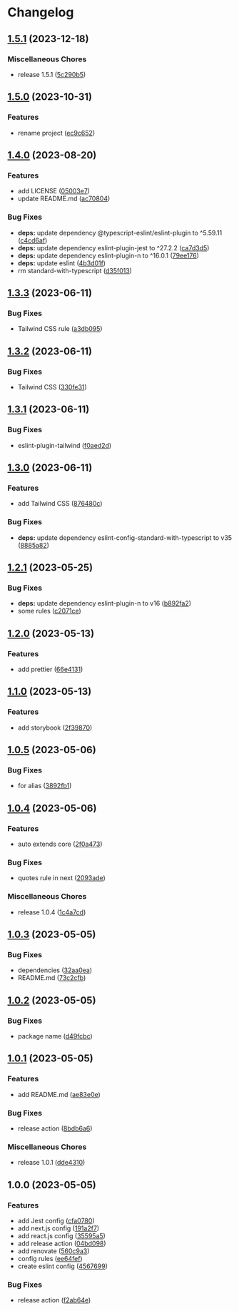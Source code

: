 # Changelog

## [1.5.1](https://github.com/shiron-dev/eslint-config/compare/v1.5.0...v1.5.1) (2023-12-18)


### Miscellaneous Chores

* release 1.5.1 ([5c290b5](https://github.com/shiron-dev/eslint-config/commit/5c290b55790f18955178515a665f2b07c05c0c8e))

## [1.5.0](https://github.com/shiron-dev/eslint-config/compare/v1.4.0...v1.5.0) (2023-10-31)


### Features

* rename project ([ec9c652](https://github.com/shiron-dev/eslint-config/commit/ec9c652804fa3ac5f7d1c831da70c7c93b3e65fe))

## [1.4.0](https://github.com/shiron-dev/eslint-config/compare/v1.3.3...v1.4.0) (2023-08-20)


### Features

* add LICENSE ([05003e7](https://github.com/shiron-dev/eslint-config/commit/05003e74ccb7bdaf53b1b401d5ccb75a3b8933bb))
* update README.md ([ac70804](https://github.com/shiron-dev/eslint-config/commit/ac708044f652748a2f329b0f2637147ff1e90297))


### Bug Fixes

* **deps:** update dependency @typescript-eslint/eslint-plugin to ^5.59.11 ([c4cd6af](https://github.com/shiron-dev/eslint-config/commit/c4cd6afcf15f6e973c1d7d40bb49ecf4f6e60e81))
* **deps:** update dependency eslint-plugin-jest to ^27.2.2 ([ca7d3d5](https://github.com/shiron-dev/eslint-config/commit/ca7d3d5aa5ff98591638c3b5ae7fed3f9ba76eff))
* **deps:** update dependency eslint-plugin-n to ^16.0.1 ([79ee176](https://github.com/shiron-dev/eslint-config/commit/79ee176c9acfb74db969e8a03adf71fa0d1626dd))
* **deps:** update eslint ([4b3d01f](https://github.com/shiron-dev/eslint-config/commit/4b3d01f6703c77187779e7e27a2a2c1c556e223b))
* rm standard-with-typescript ([d35f013](https://github.com/shiron-dev/eslint-config/commit/d35f01399bd2f4cd0ee703d4ffeb31d5da6a4604))

## [1.3.3](https://github.com/shiron4710/eslint-config/compare/v1.3.2...v1.3.3) (2023-06-11)


### Bug Fixes

* Tailwind CSS rule ([a3db095](https://github.com/shiron4710/eslint-config/commit/a3db095da6fbfd7df23d1ab1a85bef19d0b3caae))

## [1.3.2](https://github.com/shiron4710/eslint-config/compare/v1.3.1...v1.3.2) (2023-06-11)


### Bug Fixes

* Tailwind CSS ([330fe31](https://github.com/shiron4710/eslint-config/commit/330fe319bb8414090b53ac1c38b241382d10dd92))

## [1.3.1](https://github.com/shiron4710/eslint-config/compare/v1.3.0...v1.3.1) (2023-06-11)


### Bug Fixes

* eslint-plugin-tailwind ([f0aed2d](https://github.com/shiron4710/eslint-config/commit/f0aed2d98aafcc02396b256ac2d0c4169f28c903))

## [1.3.0](https://github.com/shiron4710/eslint-config/compare/v1.2.1...v1.3.0) (2023-06-11)


### Features

* add Tailwind CSS ([876480c](https://github.com/shiron4710/eslint-config/commit/876480cbc23921a4072674e88be8e4f7e88604ca))


### Bug Fixes

* **deps:** update dependency eslint-config-standard-with-typescript to v35 ([8885a82](https://github.com/shiron4710/eslint-config/commit/8885a821f66daed9398a5e806f8417bc9f8fba53))

## [1.2.1](https://github.com/shiron4710/eslint-config/compare/v1.2.0...v1.2.1) (2023-05-25)


### Bug Fixes

* **deps:** update dependency eslint-plugin-n to v16 ([b892fa2](https://github.com/shiron4710/eslint-config/commit/b892fa2aa5e60b75e6e05a690dcd6840c5491ce2))
* some rules ([c2071ce](https://github.com/shiron4710/eslint-config/commit/c2071ce64919f8dceac0ac753530e75c28ba38be))

## [1.2.0](https://github.com/shiron4710/eslint-config/compare/v1.1.0...v1.2.0) (2023-05-13)


### Features

* add prettier ([66e4131](https://github.com/shiron4710/eslint-config/commit/66e413146d1ab54e42bb4a087bb72a63914f47aa))

## [1.1.0](https://github.com/shiron4710/eslint-config/compare/v1.0.5...v1.1.0) (2023-05-13)


### Features

* add storybook ([2f39870](https://github.com/shiron4710/eslint-config/commit/2f3987013a47ce4b87a8eb46dea9f81eb9fe5d4d))

## [1.0.5](https://github.com/shiron4710/eslint-config/compare/v1.0.4...v1.0.5) (2023-05-06)


### Bug Fixes

* for alias ([3892fb1](https://github.com/shiron4710/eslint-config/commit/3892fb1889afc848187a7a4d3d7075af911b7e11))

## [1.0.4](https://github.com/shiron4710/eslint-config/compare/v1.0.3...v1.0.4) (2023-05-06)


### Features

* auto extends core ([2f0a473](https://github.com/shiron4710/eslint-config/commit/2f0a4737479d6aeca52b552d17f41bb33feee003))


### Bug Fixes

* quotes rule in next ([2093ade](https://github.com/shiron4710/eslint-config/commit/2093ade09af4409945ebfb122be0edffc3878942))


### Miscellaneous Chores

* release 1.0.4 ([1c4a7cd](https://github.com/shiron4710/eslint-config/commit/1c4a7cd936897e502375cf9832aa5b4727b18764))

## [1.0.3](https://github.com/shiron4710/eslint-config/compare/v1.0.2...v1.0.3) (2023-05-05)


### Bug Fixes

* dependencies ([32aa0ea](https://github.com/shiron4710/eslint-config/commit/32aa0ea2d114bf9215be68928167afa38698759b))
* README.md ([73c2cfb](https://github.com/shiron4710/eslint-config/commit/73c2cfb004843eef6f01627a644d79590e596092))

## [1.0.2](https://github.com/shiron4710/eslint-config/compare/v1.0.1...v1.0.2) (2023-05-05)


### Bug Fixes

* package name ([d49fcbc](https://github.com/shiron4710/eslint-config/commit/d49fcbc3e7aa33b0666fb8dcedc3c4ed137b0130))

## [1.0.1](https://github.com/shiron4710/eslint-config/compare/v1.0.0...v1.0.1) (2023-05-05)


### Features

* add README.md ([ae83e0e](https://github.com/shiron4710/eslint-config/commit/ae83e0eb4735712e06125901efa7309b8c208607))


### Bug Fixes

* release action ([8bdb6a6](https://github.com/shiron4710/eslint-config/commit/8bdb6a697b8d194bbbd50a4379a737a08202b140))


### Miscellaneous Chores

* release 1.0.1 ([dde4310](https://github.com/shiron4710/eslint-config/commit/dde4310261d8d639233d344e07d523a8cf04b9d6))

## 1.0.0 (2023-05-05)


### Features

* add Jest config ([cfa0780](https://github.com/shiron4710/eslint-config/commit/cfa07807cc2a249bf0277d25070259b316844c45))
* add next.js config ([191a2f7](https://github.com/shiron4710/eslint-config/commit/191a2f74f98ee37bef235cad5b83935f5ef063e3))
* add react.js config ([35595a5](https://github.com/shiron4710/eslint-config/commit/35595a562bc3acd7a0c9a52601c0a32f1960300d))
* add release action ([04bd098](https://github.com/shiron4710/eslint-config/commit/04bd098204c222c69c6b7de2b97ad56e5578f665))
* add renovate ([560c9a3](https://github.com/shiron4710/eslint-config/commit/560c9a3e6c986280caa9d0eafc9b500c73ce3f70))
* config rules ([ee64fef](https://github.com/shiron4710/eslint-config/commit/ee64fef2c7a8c3e492d5a1ccde7f2e7da2fcaa7e))
* create eslint config ([4567699](https://github.com/shiron4710/eslint-config/commit/456769933d87fc0531c8bed1521c4e389370cda3))


### Bug Fixes

* release action ([f2ab64e](https://github.com/shiron4710/eslint-config/commit/f2ab64ef93b0eeb21aedbc451ebf495af690586d))
